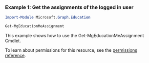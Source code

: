### Example 1: Get the assignments of the logged in user

```powershell
Import-Module Microsoft.Graph.Education

Get-MgEducationMeAssignment
```
This example shows how to use the Get-MgEducationMeAssignment Cmdlet.

To learn about permissions for this resource, see the [permissions reference](/graph/permissions-reference).


